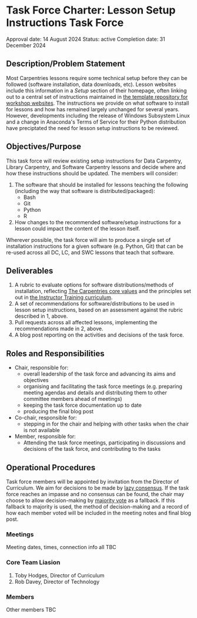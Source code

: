 # Task Force Charter: Lesson Setup Instructions Task Force

Approval date: 14 August 2024
Status: active
Completion date: 31 December 2024

## Description/Problem Statement
Most Carpentries lessons require some technical setup before they can be followed (software installation, data downloads, etc). 
Lesson websites include this information in a _Setup_ section of their homepage, often linking out to a central set of instructions maintained in [the template repository for workshop websites](https://github.com/carpentries/workshop-template/).
The instructions we provide on what software to install for lessons and how has remained largely unchanged for several years. 
However, developments including the release of Windows Subsystem Linux and a change in Anaconda's Terms of Service for their Python distribution have preciptated the need for lesson setup instructions to be reviewed.

## Objectives/Purpose
This task force will review existing setup instructions for Data Carpentry, Library Carpentry, and Software Carpentry lessons and decide where and how these instructions should be updated.
The members will consider:

1. The software that should be installed for lessons teaching the following (including the way that software is distributed/packaged):
    - Bash
    - Git
    - Python
    - R
3. How changes to the recommended software/setup instructions for a lesson could impact the content of the lesson itself.

Wherever possible, the task force will aim to produce a single set of installation instructions for a given software (e.g. Python, Git) that can be re-used across all DC, LC, and SWC lessons that teach that software.

## Deliverables

1. A rubric to evaluate options for software distributions/methods of installation, reflecting [The Carpentries core values](https://carpentries.org/values/) and the principles set out in [the Instructor Training curriculum](https://carpentries.github.io/instructor-training/).
2. A set of recommendations for software/distributions to be used in lesson setup instructions, based on an assessment against the rubric described in 1, above.
3. Pull requests across all affected lessons, implementing the recommendations made in 2, above.
4. A blog post reporting on the activities and decisions of the task force.

## Roles and Responsibilities

- Chair, responsible for:
  - overall leadership of the task force and advancing its aims and objectives
  - organising and facilitating the task force meetings (e.g. preparing meeting agendas and details and distributing them to other committee members ahead of meetings)
  - keeping the task force documentation up to date
  - producing the final blog post
- Co-chair, responsible for:
  - stepping in for the chair and helping with other tasks when the chair is not available
- Member, responsible for:
  - Attending the task force meetings, participating in discussions and decisions of the task force, and contributing to the tasks
 
## Operational Procedures
Task force members will be appointed by invitation from the Director of Curriculum.
We aim for decisions to be made by [lazy consensus](https://medlabboulder.gitlab.io/democraticmediums/mediums/lazy_consensus/).
If the task force reaches an impasse and no consensus can be found, the chair may choose to allow decision-making by [majority vote](https://medlabboulder.gitlab.io/democraticmediums/mediums/majority_voting/) as a fallback.
If this fallback to majority is used, the method of decision-making and a record of how each member voted will be included in the meeting notes and final blog post.

### Meetings
Meeting dates, times, connection info all TBC

### Core Team Liasion
1. Toby Hodges, Director of Curriculum
2. Rob Davey, Director of Technology

### Members
Other members TBC
